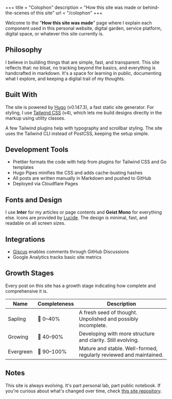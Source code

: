 +++
title = "Colophon"
description = "How this site was made or behind-the-scenes of this site"
url = "/colophon"
+++

Welcome to the "**How this site was made**" page where I explain each component used in this personal website, digital garden, service platform, digital space, or whatever this site currently is.

## Philosophy

I believe in building things that are simple, fast, and transparent. This site reflects that: no bloat, no tracking beyond the basics, and everything is handcrafted in markdown. It's a space for learning in public, documenting what I explore, and keeping a digital trail of my thoughts.

## Built With

The site is powered by [Hugo](https://gohugo.io/) (v0.147.3), a fast static site generator. For styling, I use [Tailwind CSS](https://tailwindcss.com/) (v4), which lets me build designs directly in the markup using utility classes.

A few Tailwind plugins help with typography and scrollbar styling. The site uses the Tailwind CLI instead of PostCSS, keeping the setup simple.

## Development Tools

- Prettier formats the code with help from plugins for Tailwind CSS and Go templates
- Hugo Pipes minifies the CSS and adds cache-busting hashes
- All posts are written manually in Markdown and pushed to GitHub
- Deployed via Cloudflare Pages

## Fonts and Design

I use **Inter** for my articles or page contents and **Geist Mono** for everything else. Icons are provided by [Lucide](https://lucide.dev/). The design is minimal, fast, and readable on all screen sizes.

## Integrations

- [Giscus](https://giscus.app/) enables comments through GitHub Discussions
- Google Analytics tracks basic site metrics

## Growth Stages

Every post on this site has a growth stage indicating how complete and comprehensive it is.

| Name      | Completeness | Description                                                        |
| --------- | ------------ | ------------------------------------------------------------------ |
| Sapling   | 🌱 0–40%     | A fresh seed of thought. Unpolished and possibly incomplete.       |
| Growing   | 🌿 40–90%    | Developing with more structure and clarity. Still evolving.        |
| Evergreen | 🌳 90–100%   | Mature and stable. Well-formed, regularly reviewed and maintained. |

## Notes

This site is always evolving. It's part personal lab, part public notebook. If you're curious about what's changed over time, check [this site repository](https://github.com/odhyp/odhyp.com).
